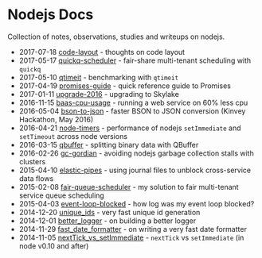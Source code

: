 Nodejs Docs
===========

Collection of notes, observations, studies and writeups on nodejs.

* 2017-07-18  [code-layout](code-layout.md) - thoughts on code layout
* 2017-05-17  [quickq-scheduler](quickq-scheduler.md) - fair-share multi-tenant scheduling with `quickq`
* 2017-05-10  [qtimeit](qtimeit.md) - benchmarking with `qtimeit`
* 2017-04-19  [promises-guide](promises-guide.md) - quick reference guide to Promises
* 2017-01-11  [upgrade-2016](upgrade-2016.md) - upgrading to Skylake
* 2016-11-15  [baas-cpu-usage](baas-cpu-usage.md) - running a web service on 60% less cpu
* 2016-05-04  [bson-to-json](bson-to-json.md) - faster BSON to JSON conversion (Kinvey Hackathon, May 2016)
* 2016-04-21  [node-timers](node-timers.md) - performance of nodejs `setImmediate` and `setTimeout` across node versions
* 2016-03-15  [qbuffer](qbuffer.md) - splitting binary data with QBuffer
* 2016-02-26  [gc-gordian](gc-gordian.md) - avoiding nodejs garbage collection stalls with clusters
* 2015-04-10  [elastic-pipes](elastic-pipes.md) - using journal files to unblock cross-service data flows
* 2015-02-08  [fair-queue-scheduler](fair-queue-scheduler.md) - my solution to fair multi-tenant service queue scheduling
* 2015-04-03  [event-loop-blocked](event-loop-blocked.md) - how log was my event loop blocked?
* 2014-12-20  [unique_ids](unique_ids.md) - very fast unique id generation
* 2014-12-01  [better_logger](better_logger.md) - on building a better logger
* 2014-11-29  [fast_date_formatter](fast_date_formatter.md) - on writing a very fast date formatter
* 2014-11-05  [nextTick_vs_setImmediate](nextTick_vs_setImmediate.md) - `nextTick` vs `setImmediate` (in node v0.10 and after)
